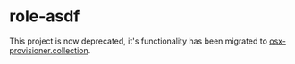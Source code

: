 # role-asdf

This project is now deprecated, it's functionality has been migrated to [osx-provisioner.collection](https://github.com/osx-provisioner/collection).


